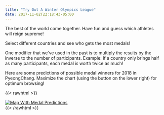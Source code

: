 ```yaml
---
title: "Try Out A Winter Olympics League"
date: 2017-11-02T22:18:43-05:00
---
```


The best of the world come together.  Have fun and guess which athletes will reign supreme!

<!--more-->

Select different countries and see who gets the most medals!

One modifier that we've used in the past is to multiply the results by the inverse to the number of participants. Example: If a country only brings half as many participants, each medal is worth twice as much!

Here are some predictions of possible medal winners for 2018 in PyeongChang.  Maximize the chart (using the button on the lower right) for optimum browsing!

{{< rawhtml >}}
<div class='tableauPlaceholder' id='viz1509678821717' style='position: relative'><noscript><a href='#'><img alt='Map With Medal Predictions ' src='https:&#47;&#47;public.tableau.com&#47;static&#47;images&#47;FW&#47;FWD94R8KN&#47;1_rss.png' style='border: none' /></a></noscript><object class='tableauViz'  style='display:none;'><param name='host_url' value='https%3A%2F%2Fpublic.tableau.com%2F' /> <param name='embed_code_version' value='3' /> <param name='path' value='shared&#47;FWD94R8KN' /> <param name='toolbar' value='yes' /><param name='static_image' value='https:&#47;&#47;public.tableau.com&#47;static&#47;images&#47;FW&#47;FWD94R8KN&#47;1.png' /> <param name='animate_transition' value='yes' /><param name='display_static_image' value='yes' /><param name='display_spinner' value='yes' /><param name='display_overlay' value='yes' /><param name='display_count' value='yes' /><param name='filter' value='publish=yes' /></object></div>                <script type='text/javascript'>                    var divElement = document.getElementById('viz1509678821717');                    var vizElement = divElement.getElementsByTagName('object')[0];                    vizElement.style.width='100%';vizElement.style.height=(divElement.offsetWidth*0.75)+'px';                    var scriptElement = document.createElement('script');                    scriptElement.src = 'https://public.tableau.com/javascripts/api/viz_v1.js';                    vizElement.parentNode.insertBefore(scriptElement, vizElement);                </script>
{{< /rawhtml >}}
